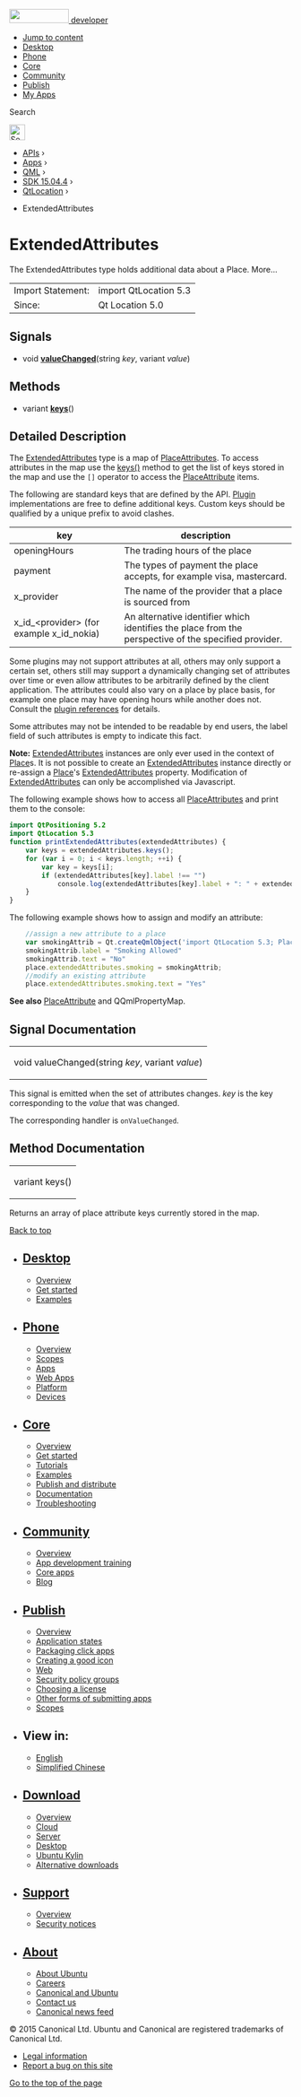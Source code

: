 <a href="https://developer.ubuntu.com/" class="logo-ubuntu"><img src="https://developer.ubuntu.com/assets/sites/ubuntu/latest/u/img/logos/logo-ubuntu-orange.svg" width="106" height="25" /> <span>developer</span></a>

-   [Jump to content](index.html#main-content)
-   [Desktop](https://developer.ubuntu.com/en/desktop/)
-   [Phone](https://developer.ubuntu.com/en/phone/)
-   [Core](https://developer.ubuntu.com/core)
-   [Community](https://developer.ubuntu.com/en/community/)
-   [Publish](https://developer.ubuntu.com/en/publish/)
-   [My Apps](https://myapps.developer.ubuntu.com/)

Search

<img src="https://developer.ubuntu.com/assets/sites/ubuntu/latest/u/img/search-white.svg" alt="Search" height="28" />

-   [APIs](../../../../index.html) ›
-   [Apps](../../../index.html) ›
-   [QML](../../index.html) ›
-   [SDK 15.04.4](../index.html) ›
-   [QtLocation](../QtLocation/index.html) ›

<!-- -->

-   ExtendedAttributes

ExtendedAttributes
==================

<span class="subtitle"></span>
The ExtendedAttributes type holds additional data about a Place. More...

|                   |                       |
|-------------------|-----------------------|
| Import Statement: | import QtLocation 5.3 |
| Since:            | Qt Location 5.0       |

<span id="signals"></span>
Signals
-------

-   void ****[valueChanged](../../sdk-15.04.1/QtLocation.ExtendedAttributes/index.html#valueChanged-signal)****(string *key*, variant *value*)

<span id="methods"></span>
Methods
-------

-   variant ****[keys](../../sdk-15.04.1/QtLocation.ExtendedAttributes/index.html#keys-method)****()

<span id="details"></span>
Detailed Description
--------------------

The [ExtendedAttributes](../../sdk-15.04.1/QtLocation.ExtendedAttributes/index.html) type is a map of [PlaceAttributes](../../sdk-15.04.1/QtLocation.location-cpp-qml/index.html#placeattribute). To access attributes in the map use the [keys()](../../sdk-15.04.1/QtLocation.ExtendedAttributes/index.html#keys-method) method to get the list of keys stored in the map and use the `[]` operator to access the [PlaceAttribute](../../sdk-15.04.1/QtLocation.location-cpp-qml/index.html#placeattribute) items.

The following are standard keys that are defined by the API. [Plugin](../../sdk-15.04.1/QtLocation.location-places-qml/index.html#plugin) implementations are free to define additional keys. Custom keys should be qualified by a unique prefix to avoid clashes.

| key                                                | description                                                                                          |
|----------------------------------------------------|------------------------------------------------------------------------------------------------------|
| openingHours                                       | The trading hours of the place                                                                       |
| payment                                            | The types of payment the place accepts, for example visa, mastercard.                                |
| x\_provider                                        | The name of the provider that a place is sourced from                                                |
| x\_id\_&lt;provider&gt; (for example x\_id\_nokia) | An alternative identifier which identifies the place from the perspective of the specified provider. |

Some plugins may not support attributes at all, others may only support a certain set, others still may support a dynamically changing set of attributes over time or even allow attributes to be arbitrarily defined by the client application. The attributes could also vary on a place by place basis, for example one place may have opening hours while another does not. Consult the [plugin references](../../sdk-15.04.1/QtLocation.qtlocation-index/index.html#plugin-references-and-parameters) for details.

Some attributes may not be intended to be readable by end users, the label field of such attributes is empty to indicate this fact.

**Note:** [ExtendedAttributes](../../sdk-15.04.1/QtLocation.ExtendedAttributes/index.html) instances are only ever used in the context of [Place](../../sdk-15.04.1/QtLocation.location-cpp-qml/index.html#place)s. It is not possible to create an [ExtendedAttributes](../../sdk-15.04.1/QtLocation.ExtendedAttributes/index.html) instance directly or re-assign a [Place](../../sdk-15.04.1/QtLocation.location-cpp-qml/index.html#place)'s [ExtendedAttributes](../../sdk-15.04.1/QtLocation.ExtendedAttributes/index.html) property. Modification of [ExtendedAttributes](../../sdk-15.04.1/QtLocation.ExtendedAttributes/index.html) can only be accomplished via Javascript.

The following example shows how to access all [PlaceAttributes](../../sdk-15.04.1/QtLocation.location-cpp-qml/index.html#placeattribute) and print them to the console:

``` qml
import QtPositioning 5.2
import QtLocation 5.3
function printExtendedAttributes(extendedAttributes) {
    var keys = extendedAttributes.keys();
    for (var i = 0; i < keys.length; ++i) {
        var key = keys[i];
        if (extendedAttributes[key].label !== "")
            console.log(extendedAttributes[key].label + ": " + extendedAttributes[key].text);
    }
}
```

The following example shows how to assign and modify an attribute:

``` qml
    //assign a new attribute to a place
    var smokingAttrib = Qt.createQmlObject('import QtLocation 5.3; PlaceAttribute {}', place);
    smokingAttrib.label = "Smoking Allowed"
    smokingAttrib.text = "No"
    place.extendedAttributes.smoking = smokingAttrib;
    //modify an existing attribute
    place.extendedAttributes.smoking.text = "Yes"
```

**See also** [PlaceAttribute](../../sdk-15.04.1/QtLocation.location-cpp-qml/index.html#placeattribute) and QQmlPropertyMap.

Signal Documentation
--------------------

<table>
<colgroup>
<col width="100%" />
</colgroup>
<tbody>
<tr class="odd">
<td><p><span id="valueChanged-signal"></span><span class="type">void</span> <span class="name">valueChanged</span>(<span class="type">string</span> <em>key</em>, <span class="type">variant</span> <em>value</em>)</p></td>
</tr>
</tbody>
</table>

This signal is emitted when the set of attributes changes. *key* is the key corresponding to the *value* that was changed.

The corresponding handler is `onValueChanged`.

Method Documentation
--------------------

<table>
<colgroup>
<col width="100%" />
</colgroup>
<tbody>
<tr class="odd">
<td><p><span id="keys-method"></span><span class="type">variant</span> <span class="name">keys</span>()</p></td>
</tr>
</tbody>
</table>

Returns an array of place attribute keys currently stored in the map.

[Back to top](index.html#)

-   [Desktop](https://developer.ubuntu.com/en/desktop/)
    ---------------------------------------------------

    -   [Overview](https://developer.ubuntu.com/en/desktop/)
    -   [Get started](http://snapcraft.io/?utm_source=developer.ubuntu.com&utm_medium=devportal&utm_term=snaps%20snapcraft%20desktop&utm_content=menu&utm_campaign=duc_snappers)
    -   [Examples](https://github.com/ubuntu/snappy-playpen)

-   [Phone](https://developer.ubuntu.com/en/phone/)
    -----------------------------------------------

    -   [Overview](https://developer.ubuntu.com/en/phone/)
    -   [Scopes](https://developer.ubuntu.com/en/phone/scopes/)
    -   [Apps](https://developer.ubuntu.com/en/phone/apps/)
    -   [Web Apps](https://developer.ubuntu.com/en/phone/web/)
    -   [Platform](https://developer.ubuntu.com/en/phone/platform/)
    -   [Devices](https://developer.ubuntu.com/en/phone/devices/)

-   [Core](https://developer.ubuntu.com/core)
    -----------------------------------------

    -   [Overview](https://developer.ubuntu.com/core)
    -   [Get started](https://developer.ubuntu.com/core/get-started)
    -   [Tutorials](https://developer.ubuntu.com/core/tutorials)
    -   [Examples](https://developer.ubuntu.com/core/examples)
    -   [Publish and distribute](https://developer.ubuntu.com/core/publish-and-distribute)
    -   [Documentation](https://developer.ubuntu.com/core/documentation)
    -   [Troubleshooting](https://developer.ubuntu.com/core/troubleshooting)

-   [Community](https://developer.ubuntu.com/en/community/)
    -------------------------------------------------------

    -   [Overview](https://developer.ubuntu.com/en/community/)
    -   [App development training](https://developer.ubuntu.com/en/community/training/)
    -   [Core apps](https://developer.ubuntu.com/en/community/core-apps/)
    -   [Blog](https://developer.ubuntu.com/en/community/blog/)

-   [Publish](https://developer.ubuntu.com/en/publish/)
    ---------------------------------------------------

    -   [Overview](https://developer.ubuntu.com/en/publish/)
    -   [Application states](https://developer.ubuntu.com/en/publish/application-states/)
    -   [Packaging click apps](https://developer.ubuntu.com/en/publish/packaging-click-apps/)
    -   [Creating a good icon](https://developer.ubuntu.com/en/publish/creating-a-good-icon/)
    -   [Web](https://developer.ubuntu.com/en/publish/web/)
    -   [Security policy groups](https://developer.ubuntu.com/en/publish/security-policy-groups/)
    -   [Choosing a license](https://developer.ubuntu.com/en/publish/choosing-a-license/)
    -   [Other forms of submitting apps](https://developer.ubuntu.com/en/publish/other-forms-of-submitting-apps/)
    -   [Scopes](https://developer.ubuntu.com/en/publish/scopes/)

-   View in:
    --------

    -   [English](index.html "Change to language: English")
    -   [Simplified Chinese](index.html "Change to language: Simplified Chinese")

-   [Download](http://ubuntu.com/download/)
    ---------------------------------------

    -   [Overview](http://ubuntu.com/download)
    -   [Cloud](http://ubuntu.com/download/cloud)
    -   [Server](http://ubuntu.com/download/server)
    -   [Desktop](http://ubuntu.com/download/desktop)
    -   [Ubuntu Kylin](http://ubuntu.com/download/ubuntu-kylin)
    -   [Alternative downloads](http://ubuntu.com/download/alternative-downloads)

-   [Support](http://ubuntu.com/support/)
    -------------------------------------

    -   [Overview](http://ubuntu.com/support)
    -   [Security notices](http://www.ubuntu.com/usn/)

-   [About](http://ubuntu.com/about/)
    ---------------------------------

    -   [About Ubuntu](http://ubuntu.com/about/about-ubuntu)
    -   [Careers](http://www.canonical.com/careers)
    -   [Canonical and Ubuntu](http://ubuntu.com/about/canonical-and-ubuntu)
    -   [Contact us](http://ubuntu.com/about/contact-us)
    -   [Canonical news feed](http://insights.ubuntu.com/feed/)

© 2015 Canonical Ltd. Ubuntu and Canonical are registered trademarks of Canonical Ltd.

-   [Legal information](http://www.ubuntu.com/legal)
-   [Report a bug on this site](https://bugs.launchpad.net/developer-ubuntu-com/)

<span class="accessibility-aid">[Go to the top of the page](index.html#)</span>
